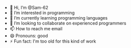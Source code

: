 - 👋 Hi, I’m @Sam-62
- 👀 I’m interested in programming
- 🌱 I’m currently learning programming languages
- 💞️ I’m looking to collaborate on experienced programmers
- 📫 How to reach me email
- 😄 Pronouns: good
- ⚡ Fun fact: I'm too old for this kind of work

<!---
Sam-62/Sam-62 is a ✨ special ✨ repository because its `README.md` (this file) appears on your GitHub profile.
You can click the Preview link to take a look at your changes.
--->
